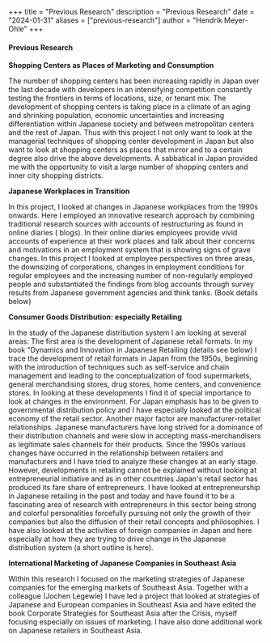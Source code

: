 +++
title = "Previous Research"
description = "Previous Research"
date = "2024-01-31"
aliases = ["previous-research"]
author = "Hendrik Meyer-Ohle"
+++

#### Previous Research

**Shopping Centers as Places of Marketing and Consumption**

The number of shopping centers has been increasing rapidly in Japan over the last decade with developers in an
intensifying competition constantly testing the frontiers in terms of locations, size, or tenant mix. The development of
shopping centers is taking place in a climate of an aging and shrinking population, economic uncertainties and
increasing differentiation within Japanese society and between metropolitan centers and the rest of Japan. Thus with
this project I not only want to look at the managerial techniques of shopping center development in Japan but also want
to look at shopping centers as places that mirror and to a certain degree also drive the above developments. A
sabbatical in Japan provided me with the opportunity to visit a large number of shopping centers and inner city shopping
districts.

**Japanese Workplaces in Transition**

In this project, I looked at changes in Japanese workplaces from the 1990s onwards. Here I employed an innovative
research approach by combining traditional research sources with accounts of restructuring as found in online diaries (
blogs). In their online diaries employees provide vivid accounts of experience at their work places and talk about their
concerns and motivations in an employment system that is showing signs of grave changes. In this project I looked at
employee perspectives on three areas, the downsizing of corporations, changes in employment conditions for regular
employees and the increasing number of non-regularly employed people and substantiated the findings from blog accounts
through survey results from Japanese government agencies and think tanks. (Book details below)

**Consumer Goods Distribution: especially Retailing**

In the study of the Japanese distribution system I am looking at several areas: The first area is the development of
Japanese retail formats. In my book "Dynamics and Innovation in Japanese Retailing (details see below) I trace the
development of retail formats in Japan from the 1950s, beginning with the introduction of techniques such as
self-service and chain management and leading to the conceptualization of food supermarkets, general merchandising
stores, drug stores, home centers, and convenience stores. In looking at these developments I find it of special
importance to look at changes in the environment. For Japan emphasis has to be given to governmental distribution policy
and I have especially looked at the political economy of the retail sector. Another major factor are
manufacturer-retailer relationships. Japanese manufacturers have long strived for a dominance of their distribution
channels and were slow in accepting mass-merchandisers as legitimate sales channels for their products. Since the 1990s
various changes have occurred in the relationship between retailers and manufacturers and I have tried to analyze these
changes at an early stage. However, developments in retailing cannot be explained without looking at entrepreneurial
initiative and as in other countries Japan's retail sector has produced its fare share of entrepreneurs. I have looked
at entrepreneurship in Japanese retailing in the past and today and have found it to be a fascinating area of research
with entrepreneurs in this sector being strong and colorful personalities forcefully pursuing not only the growth of
their companies but also the diffusion of their retail concepts and philosophies. I have also looked at the activities
of foreign companies in Japan and here especially at how they are trying to drive change in the Japanese distribution
system (a short outline is here).

**International Marketing of Japanese Companies in Southeast Asia**

Within this research I focused on the marketing strategies of Japanese companies for the emerging markets of Southeast
Asia. Together with a colleague (Jochen Legewie) I have led a project that looked at strategies of Japanese and European
companies in Southeast Asia and have edited the book Corporate Strategies for Southeast Asia after the Crisis, myself
focusing especially on issues of marketing. I have also done additional work on Japanese retailers in Southeast Asia.